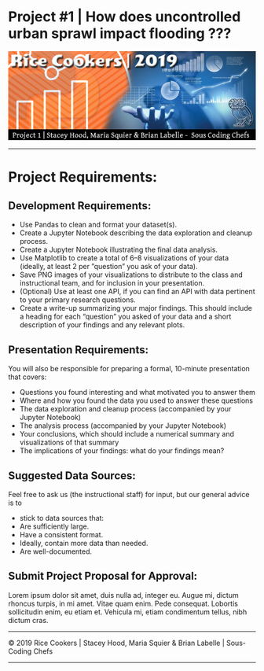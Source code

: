 # Project #1  | How does uncontrolled urban sprawl impact flooding ???
![hard_solution](Images/rice-cookers-project1.jpg)

- - -

# Project Requirements:
## Development Requirements:

* Use Pandas to clean and format your dataset(s).
* Create a Jupyter Notebook describing the data exploration and cleanup process.
* Create a Jupyter Notebook illustrating the final data analysis.
* Use Matplotlib to create a total of 6–8 visualizations of your data (ideally, at least 2 per ”question” you ask of your data).
* Save PNG images of your visualizations to distribute to the class and instructional team, and for inclusion in your presentation.
* (Optional) Use at least one API, if you can find an API with data pertinent to your primary research questions.
* Create a write-up summarizing your major findings. This should include a heading for each “question” you asked of your data and a short description of your findings and any relevant plots.


## Presentation Requirements:
You will also be responsible for preparing a formal, 10-minute presentation that covers:

* Questions you found interesting and what motivated you to answer them
* Where and how you found the data you used to answer these questions
* The data exploration and cleanup process (accompanied by your Jupyter Notebook)
* The analysis process (accompanied by your Jupyter Notebook)
* Your conclusions, which should include a numerical summary and visualizations of that summary
* The implications of your findings: what do your findings mean?

## Suggested Data Sources:

Feel free to ask us (the instructional staff) for input, but our general advice is to
* stick to data sources that:
* Are sufficiently large.
* Have a consistent format.
* Ideally, contain more data than needed.
* Are well-documented.

## Submit Project Proposal for Approval:
Lorem ipsum dolor sit amet, duis nulla ad, integer eu. Augue mi, dictum rhoncus turpis, in mi amet. Vitae quam enim. Pede consequat. Lobortis sollicitudin enim, eu etiam et. Vehicula mi, etiam condimentum tellus, nibh dictum cras.

- - -

© 2019 Rice Cookers | Stacey Hood, Maria Squier & Brian Labelle | Sous-Coding Chefs

- - -
